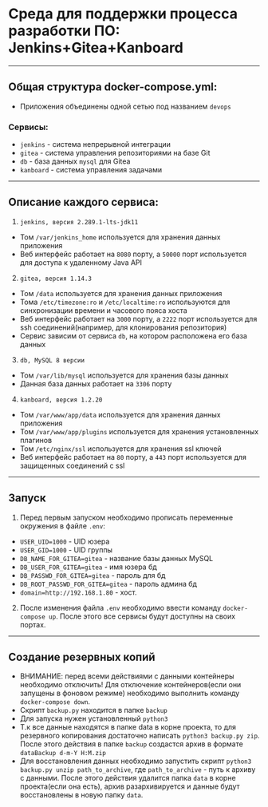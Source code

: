 # Среда для поддержки процесса разработки ПО: Jenkins+Gitea+Kanboard
---
## Общая структура docker-compose.yml:
- Приложения объединены одной сетью под названием ```devops```
### Сервисы:
- ```jenkins``` - система непрерывной интеграции
- ```gitea``` - система управления репозиториями на базе Git
- ```db``` - база данных ```mysql``` для Gitea
- ```kanboard``` - система управления задачами
---
## Описание каждого сервиса:
1) ```jenkins, версия 2.289.1-lts-jdk11```
- Том ```/var/jenkins_home``` используется для хранения данных приложения
- Веб интерфейс работает на ```8080``` порту, а  ```50000``` порт используется для доступа к удаленному Java API
2) ```gitea, версия 1.14.3```
- Том ```/data``` используется для хранения данных приложения
- Тома ```/etc/timezone:ro``` и ```/etc/localtime:ro``` используются для синхронизации времени и часового пояса хоста
- Веб интерфейс работает на ```3000``` порту, а ```2222``` порт используется для ssh соединений(например, для клонирования репозитория)
- Сервис зависим от сервиса ```db```, на котором расположена его база данных
3) ```db, MySQL 8 версии```
- Том ```/var/lib/mysql``` используется для хранения базы данных
- Данная база данных работает на ```3306``` порту
4) ```kanboard, версия 1.2.20```
- Том ```/var/www/app/data``` используется для хранения данных приложения
- Том ```/var/www/app/plugins``` используется для хранения установленных плагинов
- Том ```/etc/nginx/ssl``` используется для хранения ssl ключей
- Веб интерфейс работает на ```80``` порту, а  ```443``` порт используется для защищенных соединений с ssl
---
## Запуск
1) Перед первым запуском необходимо прописать переменные окружения в файле ```.env```:
- ```USER_UID=1000``` - UID юзера
- ```USER_GID=1000``` - UID группы
- ```DB_NAME_FOR_GITEA=gitea``` - название базы данных MySQL
- ```DB_USER_FOR_GITEA=gitea``` - имя юзера бд
- ```DB_PASSWD_FOR_GITEA=gitea``` - пароль для бд
- ```DB_ROOT_PASSWD_FOR_GITEA=gitea``` - пароль админа бд
- ```domain=http://192.168.1.80``` - хост.
2) После изменения файла ```.env``` необходимо ввести команду ```docker-compose up```. После этого все сервисы будут доступны на своих портах. 
---
## Создание резервных копий
- ВНИМАНИЕ: перед всеми действиями с данными контейнеры необходимо отключить! Для отключение контейнеров(если они запущены в фоновом режиме) необходимо выполнить команду ```docker-compose down```.
- Скрипт ```backup.py``` находится в папке ```backup```
- Для запуска нужен установленный ```python3```
- Т.к все данные находятся в папке data в корне проекта, то для резервного копирования достаточно написать ```python3 backup.py zip```. После этого действия в папке ```backup``` создастся архив в формате ```dataBackup d-m-Y H:M.zip```
- Для восстановления данных необходимо запустить скрипт ```python3 backup.py unzip path_to_archive```, где ```path_to_archive``` - путь к архиву с данными. После этого действия удалится папка ```data``` в корне проекта(если она есть), архив разархивируется и данные будут восстановлены в новую папку ```data```.
